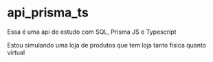 # api_prisma_ts
Essa é uma api de estudo com SQL, Prisma JS e Typescript

Estou simulando uma loja de produtos que tem loja tanto física quanto virtual
